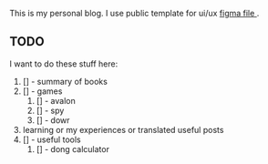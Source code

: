 This is my personal blog. I use public template for ui/ux [figma file ](<https://www.figma.com/design/x708wpU4WkromypyfYXSVp/Portfolio-UI---Web-%26-Mobile-(Community)?node-id=0-1&p=f&t=9eMtxvJ3NrbCcKOR-0>).

## TODO

I want to do these stuff here:

1. [] - summary of books
2. [] - games
   1. [] - avalon
   2. [] - spy
   3. [] - dowr
3. learning or my experiences or translated useful posts
4. [] - useful tools
   1. [] - dong calculator

